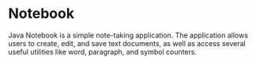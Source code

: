 # Notebook

Java Notebook is a simple note-taking application. The application allows users to create, edit, and save text documents,
as well as access several useful utilities like word, paragraph, and symbol counters.
